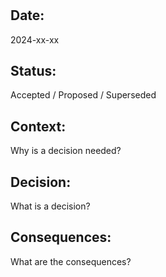 # <your-adr-title>

## Date:
2024-xx-xx

## Status:
Accepted / Proposed / Superseded

## Context:
Why is a decision needed?

## Decision:
What is a decision?

## Consequences:
What are the consequences?